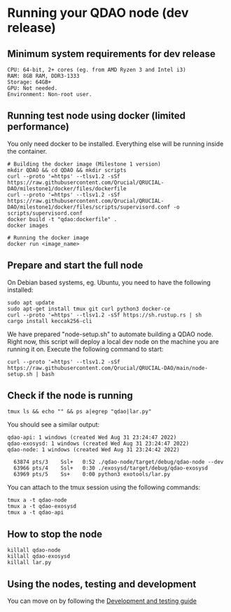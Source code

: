 # Running your QDAO node (dev release)

## Minimum system requirements for dev release

```OS: Linux
CPU: 64-bit, 2+ cores (eg. from AMD Ryzen 3 and Intel i3)
RAM: 8GB RAM, DDR3-1333
Storage: 64GB+ 
GPU: Not needed.
Environment: Non-root user.
```

## Running test node using docker (limited performance)

You only need docker to be installed. Everything else will be running inside the container.

```
# Building the docker image (Milestone 1 version)
mkdir QDAO && cd QDAO && mkdir scripts
curl --proto '=https' --tlsv1.2 -sSf https://raw.githubusercontent.com/Qrucial/QRUCIAL-DAO/milestone1/docker/files/dockerfile
curl --proto '=https' --tlsv1.2 -sSf https://raw.githubusercontent.com/Qrucial/QRUCIAL-DAO/milestone1/docker/files/scripts/supervisord.conf -o scripts/supervisord.conf
docker build -t "qdao:dockerfile" . 
docker images

# Running the docker image
docker run <image_name>
```


## Prepare and start the full node

On Debian based systems, eg. Ubuntu, you need to have the following installed:

```
sudo apt update
sudo apt-get install tmux git curl python3 docker-ce
curl --proto '=https' --tlsv1.2 -sSf https://sh.rustup.rs | sh
cargo install keccak256-cli
```

We have prepared "node-setup.sh" to automate building a QDAO node. Right now, this script will deploy a local dev node on the machine you are running it on. Execute the following command to start:

```
curl --proto '=https' --tlsv1.2 -sSf https://raw.githubusercontent.com/Qrucial/QRUCIAL-DAO/main/node-setup.sh | bash
```

## Check if the node is running
```
tmux ls && echo "" && ps a|egrep "qdao|lar.py"
```
You should see a similar output:
```
qdao-api: 1 windows (created Wed Aug 31 23:24:47 2022)
qdao-exosysd: 1 windows (created Wed Aug 31 23:24:47 2022)
qdao-node: 1 windows (created Wed Aug 31 23:24:42 2022)

  63874 pts/3    Ssl+   0:52 ./qdao-node/target/debug/qdao-node --dev
  63966 pts/4    Ssl+   0:30 ./exosysd/target/debug/qdao-exosysd
  63969 pts/5    Ss+    0:00 python3 exotools/lar.py

```
You can attach to the tmux session using the following commands:
```
tmux a -t qdao-node
tmux a -t qdao-exosysd
tmux a -t qdao-api
```

## How to stop the node
```
killall qdao-node
killall qdao-exosysd
killall lar.py
```

## Using the nodes, testing and development

You can move on by following the [Development and testing guide](https://github.com/Qrucial/QRUCIAL-DAO/wiki/Development-and-testing-guide)